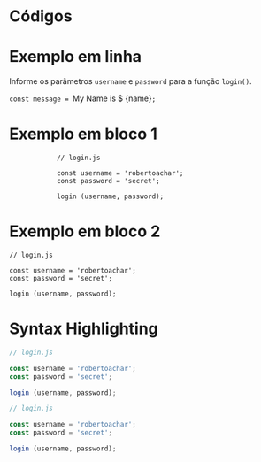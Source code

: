# Códigos

# Exemplo em linha

Informe os parâmetros `username` e `password` para a função `login()`.

`const message = `My Name is $ {name}`;`

# Exemplo em bloco 1

                // login.js

                const username = 'robertoachar';
                const password = 'secret';

                login (username, password);

# Exemplo em bloco 2

```
// login.js

const username = 'robertoachar';
const password = 'secret';

login (username, password);
```


# Syntax Highlighting


```javascript
// login.js

const username = 'robertoachar';
const password = 'secret';

login (username, password);
```

```js
// login.js

const username = 'robertoachar';
const password = 'secret';

login (username, password);
```

